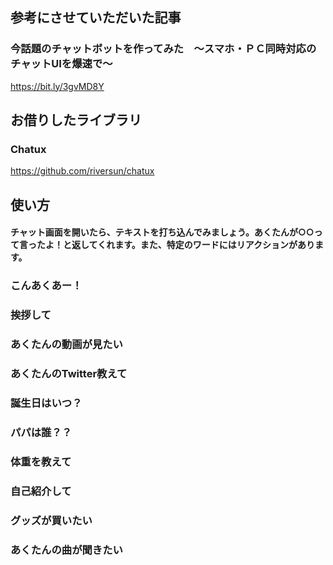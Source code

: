 ## 参考にさせていただいた記事

### 今話題のチャットボットを作ってみた　～スマホ・ＰＣ同時対応のチャットUIを爆速で～
https://bit.ly/3gvMD8Y

## お借りしたライブラリ

### Chatux
https://github.com/riversun/chatux

## 使い方
#### チャット画面を開いたら、テキストを打ち込んでみましょう。あくたんが○○って言ったよ！と返してくれます。また、特定のワードにはリアクションがあります。
### こんあくあー！
### 挨拶して
### あくたんの動画が見たい
### あくたんのTwitter教えて
### 誕生日はいつ？
### パパは誰？？
### 体重を教えて
### 自己紹介して
### グッズが買いたい
### あくたんの曲が聞きたい


